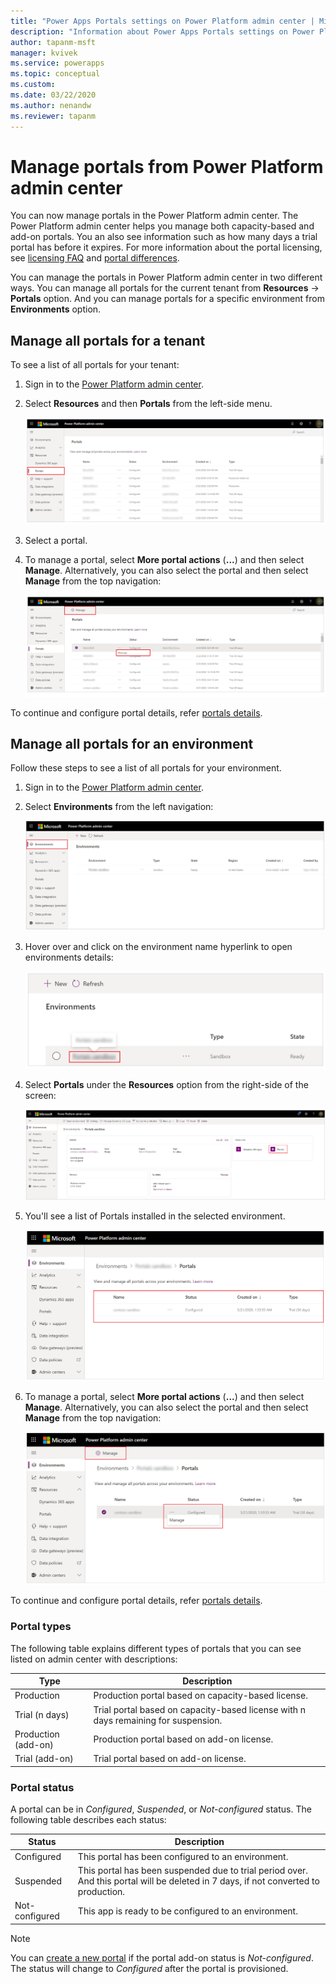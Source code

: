 ```yaml
---
title: "Power Apps Portals settings on Power Platform admin center | MicrosoftDocs"
description: "Information about Power Apps Portals settings on Power Platform admin center."
author: tapanm-msft
manager: kvivek
ms.service: powerapps
ms.topic: conceptual
ms.custom: 
ms.date: 03/22/2020
ms.author: nenandw
ms.reviewer: tapanm
---
```


# Manage portals from Power Platform admin center

You can now manage portals in the Power Platform admin center. The Power Platform admin center helps you manage both capacity-based and add-on portals. You an also see information such as how many days a trial portal has before it expires. For more information about the portal licensing, see [licensing FAQ](https://docs.microsoft.com/power-platform/admin/powerapps-flow-licensing-faq#portals) and [portal differences](https://docs.microsoft.com/powerapps/maker/portals/faq#what-is-the-difference-between-power-apps-portals-dynamics-365-portals-and-add-on-portals).

You can manage the portals in Power Platform admin center in two different ways. You can manage all portals for the current tenant from **Resources** -> **Portals** option. And you can manage portals for a specific environment from **Environments** option.

## Manage all portals for a tenant

To see a list of all portals for your tenant:

1. Sign in to the [Power Platform admin center](https://admin.powerplatform.microsoft.com/).

1. Select **Resources** and then **Portals** from the left-side menu.

    ![Portals option on Power Platform admin center](../media/manage-portals-all-environments.png)

1. Select a portal.

1. To manage a portal, select **More portal actions** (**...**) and then select **Manage**. Alternatively, you can also select the portal and then select **Manage** from the top navigation:

    ![Manage portal from Power Platform admin center](../media/portals-manage-ppac.png)

To continue and configure portal details, refer [portals details](https://docs.microsoft.com/powerapps/maker/portals/admin/portal-details).

## Manage all portals for an environment

Follow these steps to see a list of all portals for your environment.

1. Sign in to the [Power Platform admin center](https://admin.powerplatform.microsoft.com/).

1. Select **Environments** from the left navigation:

    ![Environments list](../media/environments-list.png)

1. Hover over and click on the environment name hyperlink to open environments details:

    ![Select environment](../media/select-environment.png)

1. Select **Portals** under the **Resources** option from the right-side of the screen:

    ![Environments details](../media/environment-details.png)

1. You'll see a list of Portals installed in the selected environment.

    ![Portals specific to an environment](../media/environments-portals.png)

1. To manage a portal, select **More portal actions** (**...**) and then select **Manage**. Alternatively, you can also select the portal and then select **Manage** from the top navigation:

    ![Manage portal specific to an environment](../media/manage-environments-portal.png)

To continue and configure portal details, refer [portals details](https://docs.microsoft.com/powerapps/maker/portals/admin/portal-details).

### Portal types

The following table explains different types of portals that you can see listed on admin center with descriptions:

| **Type**            | **Description**                                                                    |
|---------------------|------------------------------------------------------------------------------------|
| Production          | Production portal based on capacity-based license.                                  |
| Trial (n days)      | Trial portal based on capacity-based license with n days remaining for suspension. |
| Production (add-on) | Production portal based on add-on license.                                          |
| Trial (add-on)      | Trial portal based on add-on license.                                               |

### Portal status

A portal can be in *Configured*, *Suspended*, or *Not-configured* status. The following table describes each status:

| **Status**     | **Description**                                                                                                                 |
|----------------|---------------------------------------------------------------------------------------------------------------------------------|
| Configured     | This portal has been configured to an environment.                                                                              |
| Suspended      | This portal has been suspended due to trial period over. And this portal will be deleted in 7 days, if not converted to production. |
| Not-configured | This app is ready to be configured to an environment.                                                                           |

> [!NOTE]
> You can [create a new portal](https://docs.microsoft.com/powerapps/maker/portals/provision-portal-add-on) if the portal add-on status is *Not-configured*. The status will change to *Configured* after the portal is provisioned.
